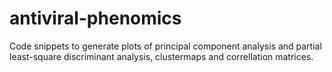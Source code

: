 # antiviral-phenomics

Code snippets to generate plots of principal component analysis and partial least-square discriminant analysis, clustermaps and correllation matrices.
